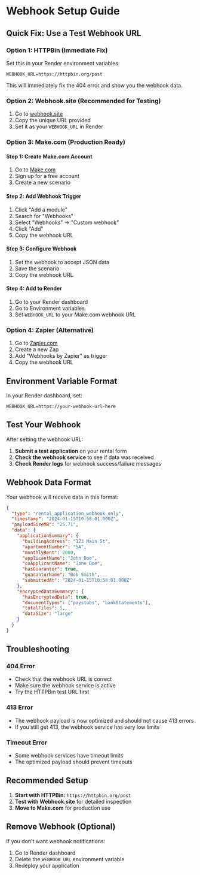 # Webhook Setup Guide

## Quick Fix: Use a Test Webhook URL

### Option 1: HTTPBin (Immediate Fix)
Set this in your Render environment variables:
```
WEBHOOK_URL=https://httpbin.org/post
```

This will immediately fix the 404 error and show you the webhook data.

### Option 2: Webhook.site (Recommended for Testing)
1. Go to [webhook.site](https://webhook.site)
2. Copy the unique URL provided
3. Set it as your `WEBHOOK_URL` in Render

### Option 3: Make.com (Production Ready)

#### Step 1: Create Make.com Account
1. Go to [Make.com](https://www.make.com)
2. Sign up for a free account
3. Create a new scenario

#### Step 2: Add Webhook Trigger
1. Click "Add a module"
2. Search for "Webhooks"
3. Select "Webhooks" → "Custom webhook"
4. Click "Add"
5. Copy the webhook URL

#### Step 3: Configure Webhook
1. Set the webhook to accept JSON data
2. Save the scenario
3. Copy the webhook URL

#### Step 4: Add to Render
1. Go to your Render dashboard
2. Go to Environment variables
3. Set `WEBHOOK_URL` to your Make.com webhook URL

### Option 4: Zapier (Alternative)
1. Go to [Zapier.com](https://zapier.com)
2. Create a new Zap
3. Add "Webhooks by Zapier" as trigger
4. Copy the webhook URL

## Environment Variable Format

In your Render dashboard, set:
```
WEBHOOK_URL=https://your-webhook-url-here
```

## Test Your Webhook

After setting the webhook URL:

1. **Submit a test application** on your rental form
2. **Check the webhook service** to see if data was received
3. **Check Render logs** for webhook success/failure messages

## Webhook Data Format

Your webhook will receive data in this format:
```json
{
  "type": "rental_application_webhook_only",
  "timestamp": "2024-01-15T10:58:01.000Z",
  "payloadSizeMB": "25.71",
  "data": {
    "applicationSummary": {
      "buildingAddress": "123 Main St",
      "apartmentNumber": "5A",
      "monthlyRent": 2000,
      "applicantName": "John Doe",
      "coApplicantName": "Jane Doe",
      "hasGuarantor": true,
      "guarantorName": "Bob Smith",
      "submittedAt": "2024-01-15T10:58:01.000Z"
    },
    "encryptedDataSummary": {
      "hasEncryptedData": true,
      "documentTypes": ["paystubs", "bankStatements"],
      "totalFiles": 5,
      "dataSize": "large"
    }
  }
}
```

## Troubleshooting

### 404 Error
- Check that the webhook URL is correct
- Make sure the webhook service is active
- Try the HTTPBin test URL first

### 413 Error
- The webhook payload is now optimized and should not cause 413 errors
- If you still get 413, the webhook service has very low limits

### Timeout Error
- Some webhook services have timeout limits
- The optimized payload should prevent timeouts

## Recommended Setup

1. **Start with HTTPBin:** `https://httpbin.org/post`
2. **Test with Webhook.site** for detailed inspection
3. **Move to Make.com** for production use

## Remove Webhook (Optional)

If you don't want webhook notifications:
1. Go to Render dashboard
2. Delete the `WEBHOOK_URL` environment variable
3. Redeploy your application 